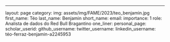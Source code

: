 ---
layout: page
category: 
img: assets/img/FAME/2023/teo_benjamin.jpg
first_name: Téo
last_name: Benjamin
short_name: 
email: 
importance: 1
role: Analista de dados do Red Bull Bragantino
one_liner: 
personal_page: 
scholar_userid: 
github_username: 
twitter_username: 
linkedin_username: téo-ferraz-benjamin-a2245953